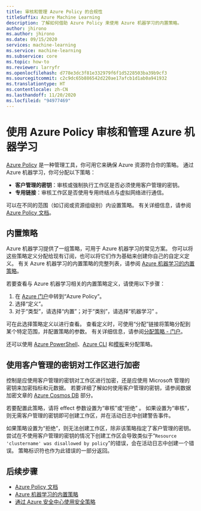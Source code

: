 ```yaml
---
title: 审核和管理 Azure Policy 的合规性
titleSuffix: Azure Machine Learning
description: 了解如何借助 Azure Policy 来使用 Azure 机器学习的内置策略。
author: jhirono
ms.author: jhirono
ms.date: 09/15/2020
services: machine-learning
ms.service: machine-learning
ms.subservice: core
ms.topic: how-to
ms.reviewer: larryfr
ms.openlocfilehash: d778e3dc3f81e332979f6f1d5228503ba39b9cf3
ms.sourcegitcommit: c2c9dc65b886542d220ae17afcb1d1ab0a941932
ms.translationtype: HT
ms.contentlocale: zh-CN
ms.lasthandoff: 11/20/2020
ms.locfileid: "94977469"
---
```

# <a name="audit-and-manage-azure-machine-learning-using-azure-policy"></a>使用 Azure Policy 审核和管理 Azure 机器学习

[Azure Policy](/governance/policy) 是一种管理工具，你可用它来确保 Azure 资源符合你的策略。 通过 Azure 机器学习，你可分配以下策略：

* **客户管理的密钥**：审核或强制执行工作区是否必须使用客户管理的密钥。
* **专用链接**：审核工作区是否使用专用终结点与虚拟网络进行通信。

可以在不同的范围（如订阅或资源组级别）内设置策略。 有关详细信息，请参阅 [Azure Policy 文档](/governance/policy/overview)。

## <a name="built-in-policies"></a>内置策略

Azure 机器学习提供了一组策略，可用于 Azure 机器学习的常见方案。 你可以将这些策略定义分配给现有订阅，也可以将它们作为基础来创建你自己的自定义定义。 有关 Azure 机器学习的内置策略的完整列表，请参阅 [Azure 机器学习的内置策略](/governance/policy/samples/built-in-policies#machine-learning)。

若要查看与 Azure 机器学习相关的内置策略定义，请使用以下步骤：

1. 在 [Azure 门户](https://portal.azure.cn)中转到“Azure Policy”。
1. 选择“定义”。
1. 对于“类型”，请选择“内置”；对于“类别”，请选择“机器学习” 。

可在此选择策略定义以进行查看。 查看定义时，可使用“分配”链接将策略分配到某个特定范围，并配置策略的参数。 有关详细信息，请参阅[分配策略 - 门户](/governance/policy/assign-policy-portal)。

还可以使用 [Azure PowerShell](/governance/policy/assign-policy-powershell)、[Azure CLI](/governance/policy/assign-policy-azurecli) 和[模板](/governance/policy/assign-policy-template)来分配策略。

## <a name="workspaces-encryption-with-customer-managed-key"></a>使用客户管理的密钥对工作区进行加密

控制是应使用客户管理的密钥对工作区进行加密，还是应使用 Microsoft 管理的密钥来加密指标和元数据。 若要详细了解如何使用客户管理的密钥，请参阅数据加密文章的 [Azure Cosmos DB](concept-data-encryption.md#azure-cosmos-db) 部分。

若要配置此策略，请将 effect 参数设置为“审核”或“拒绝” 。 如果设置为“审核”，则无需客户管理的密钥即可创建工作区，并在活动日志中创建警告事件。

如果策略设置为“拒绝”，则无法创建工作区，除非该策略指定了客户管理的密钥。 尝试在不使用客户管理的密钥的情况下创建工作区会导致类似于“`Resource 'clustername' was disallowed by policy`”的错误，会在活动日志中创建一个错误。 策略标识符也作为此错误的一部分返回。


## <a name="next-steps"></a>后续步骤

* [Azure Policy 文档](/governance/policy/overview)
* [Azure 机器学习的内置策略](policy-reference.md)
* [通过 Azure 安全中心使用安全策略](/security-center/tutorial-security-policy)